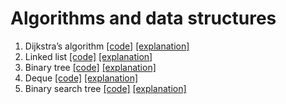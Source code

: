 # Algorithms and data structures

1. Dijkstra’s algorithm [[code]](https://github.com/DamianMarkowski/algorithms-and-data-structures/blob/master/Dijkstras-algorithm/Dijkstras-algorithm.playground/Contents.swift) [[explanation]](https://damianmarkowski.com/2024/09/14/dijkstras-algorithm/)
2. Linked list [[code]](https://github.com/DamianMarkowski/algorithms-and-data-structures/blob/master/Linked-list/Linked-list.playground/Contents.swift) [[explanation]](https://damianmarkowski.com/2024/11/24/linked-list/)
3. Binary tree [[code]](https://github.com/DamianMarkowski/algorithms-and-data-structures/blob/master/Binary-tree/Binary-tree.playground/Contents.swift) [[explanation]](https://damianmarkowski.com/2025/03/21/binary-tree/)
4. Deque [[code]](https://github.com/DamianMarkowski/algorithms-and-data-structures/blob/master/Deque/Deque.playground/Contents.swift) [[explanation]](https://damianmarkowski.com/2025/03/23/deque/)
5. Binary search tree [[code]](https://github.com/DamianMarkowski/algorithms-and-data-structures/blob/master/Binary-search-tree/Binary-search-tree.playground/Contents.swift) [[explanation]](https://damianmarkowski.com/2025/04/06/binary-search-tree/)